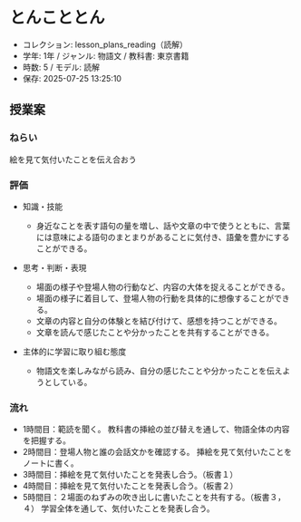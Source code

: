 # とんこととん

- コレクション: lesson_plans_reading（読解）
- 学年: 1年 / ジャンル: 物語文 / 教科書: 東京書籍
- 時数: 5 / モデル: 読解
- 保存: 2025-07-25 13:25:10

## 授業案

### ねらい
絵を見て気付いたことを伝え合おう

### 評価

- 知識・技能
  - 身近なことを表す語句の量を増し、話や文章の中で使うとともに、言葉には意味による語句のまとまりがあることに気付き、語彙を豊かにすることができる。

- 思考・判断・表現
  - 場面の様子や登場人物の行動など、内容の大体を捉えることができる。
  - 場面の様子に着目して、登場人物の行動を具体的に想像することができる。
  - 文章の内容と自分の体験とを結び付けて、感想を持つことができる。
  - 文章を読んで感じたことや分かったことを共有することができる。

- 主体的に学習に取り組む態度
  - 物語文を楽しみながら読み、自分の感じたことや分かったことを伝えようとしている。

### 流れ

- 1時間目：範読を聞く。
教科書の挿絵の並び替えを通して、物語全体の内容を把握する。
- 2時間目：登場人物と誰の会話文かを確認する。
挿絵を見て気付いたことをノートに書く。
- 3時間目：挿絵を見て気付いたことを発表し合う。（板書１）
- 4時間目：挿絵を見て気付いたことを発表し合う。（板書２）
- 5時間目：２場面のねずみの吹き出しに書いたことを共有する。（板書３，４）
学習全体を通して、気付いたことを発表し合う。